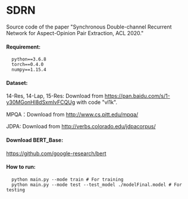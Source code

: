 # SDRN
Source code of the paper "Synchronous Double-channel Recurrent Network for Aspect-Opinion Pair Extraction, ACL 2020."

#### Requirement:

```
  python==3.6.8
  torch==0.4.0
  numpy==1.15.4
```

#### Dataset:
14-Res, 14-Lap, 15-Res: Download from https://pan.baidu.com/s/1-y30MGonHl8dSxmIvFCQUg with code "vl1k".

MPQA：Download from http://www.cs.pitt.edu/mpqa/

JDPA: Download from http://verbs.colorado.edu/jdpacorpus/

#### Download BERT_Base:
https://github.com/google-research/bert

#### How to run:
```
  python main.py --mode train # For training
  python main.py --mode test --test_model ./modelFinal.model # For testing
```
